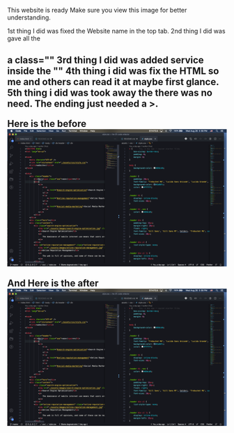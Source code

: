 This website is ready
Make sure you view this image for better understanding.

1st thing I did was fixed the Website name in the top tab.
2nd thing I did was gave all the <h2> a class=""
3rd thing I did was added service inside the ""
4th thing i did was fix the HTML so me and others can read it at maybe first glance.
5th thing i did was took away the </image> there was no need. The ending just needed a >.

Here is the before
<img src="./assets/images/ScreenShot.png" alt="ScreenShot" />

And Here is the after
<img src="./assets/images/ScreenShot.png" alt="ScreenShot2" />

